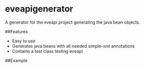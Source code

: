 # eveapigenerator
A generator for the eveapi project generating the java bean objects.

##Features
- Easy to use
- Generates java beans with all needed simple-xml annotations
- Contains a test class testing eveapi


##Example
